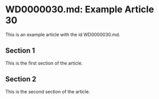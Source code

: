 # WD0000030.md: Example Article 30

This is an example article with the id WD0000030.md.
## Section 1

This is the first section of the article.
## Section 2

This is the second section of the article.
